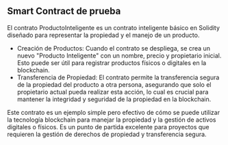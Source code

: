 ## Smart Contract de prueba
El contrato ProductoInteligente es un contrato inteligente básico en Solidity diseñado para representar la propiedad y el manejo de un producto.
- Creación de Productos: Cuando el contrato se despliega, se crea un nuevo "Producto Inteligente" con un nombre, precio y propietario inicial. Esto puede ser útil para registrar productos físicos o digitales en la blockchain.
- Transferencia de Propiedad: El contrato permite la transferencia segura de la propiedad del producto a otra persona, asegurando que solo el propietario actual pueda realizar esta acción, lo cual es crucial para mantener la integridad y seguridad de la propiedad en la blockchain.

Este contrato es un ejemplo simple pero efectivo de cómo se puede utilizar la tecnología blockchain para manejar la propiedad y la gestión de activos digitales o físicos. Es un punto de partida excelente para proyectos que requieren la gestión de derechos de propiedad y transferencia segura.
